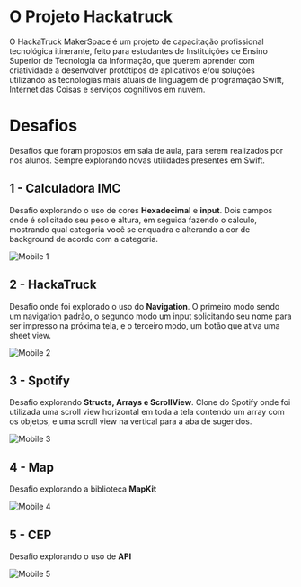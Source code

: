 # O Projeto Hackatruck
O HackaTruck MakerSpace é um projeto de capacitação profissional tecnológica itinerante, feito para estudantes de Instituições de Ensino Superior de Tecnologia da Informação, que querem aprender com criatividade a desenvolver protótipos de aplicativos e/ou soluções utilizando as tecnologias mais atuais de linguagem de programação Swift, Internet das Coisas e serviços cognitivos em nuvem.

# Desafios
Desafios que foram propostos em sala de aula, para serem realizados por nos alunos. Sempre explorando novas utilidades presentes em Swift.

## 1 - Calculadora IMC
Desafio explorando o uso de cores **Hexadecimal** e **input**. Dois campos onde é solicitado seu peso e altura, em seguida fazendo o cálculo, mostrando qual categoria você se enquadra e alterando a cor de background de acordo com a categoria.

![Mobile 1](https://github.com/douglas0097/SwifUI-Hackatruck/blob/main/assets/imc.gif)

## 2 - HackaTruck
Desafio onde foi explorado o uso do **Navigation**. O primeiro modo sendo um navigation padrão, o segundo modo um input solicitando seu nome para ser impresso na próxima tela, e o terceiro modo, um botão que ativa uma sheet view.

![Mobile 2](https://github.com/douglas0097/SwifUI-Hackatruck/blob/main/assets/hackatruck.gif
)

## 3 - Spotify
Desafio explorando **Structs, Arrays e ScrollView**. Clone do Spotify onde foi utilizada uma scroll view horizontal em toda a tela contendo um array com os objetos, e uma scroll view na vertical para a aba de sugeridos.

![Mobile 3](https://github.com/douglas0097/SwifUI-Hackatruck/blob/main/assets/spotify.gif)

## 4  - Map
Desafio explorando a biblioteca **MapKit**

![Mobile 4](https://github.com/douglas0097/SwifUI-Hackatruck/blob/main/assets/map.gif)

## 5  - CEP
Desafio explorando o uso de **API**

![Mobile 5](https://github.com/douglas0097/SwifUI-Hackatruck/blob/main/assets/cep.gif)
